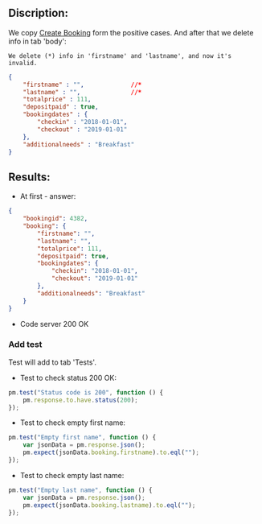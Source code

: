 ## Discription:
We copy [Create Booking]() form the positive cases.
And after that we delete info in tab 'body':
```
We delete (*) info in 'firstname' and 'lastname', and now it's invalid.
```
```json
{
    "firstname" : "",             //*
    "lastname" : "",              //*
    "totalprice" : 111,
    "depositpaid" : true,
    "bookingdates" : {
        "checkin" : "2018-01-01",
        "checkout" : "2019-01-01"
    },
    "additionalneeds" : "Breakfast"
}
```
## Results:
* At first - answer:
```json
{
    "bookingid": 4382,
    "booking": {
        "firstname": "",
        "lastname": "",
        "totalprice": 111,
        "depositpaid": true,
        "bookingdates": {
            "checkin": "2018-01-01",
            "checkout": "2019-01-01"
        },
        "additionalneeds": "Breakfast"
    }
}
```
* Code server 200 OK

### Add test<br>
Test will add to tab 'Tests'.

* Test to check status 200 OK:
```js
pm.test("Status code is 200", function () {
    pm.response.to.have.status(200);
});
```

* Test to check empty first name:
```js
pm.test("Empty first name", function () {
    var jsonData = pm.response.json();
    pm.expect(jsonData.booking.firstname).to.eql("");
});
```

* Test to check empty last name:
```js
pm.test("Empty last name", function () {
    var jsonData = pm.response.json();
    pm.expect(jsonData.booking.lastname).to.eql("");
});
```
